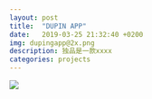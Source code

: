 ```yaml
---
layout: post
title:  "DUPIN APP"
date:   2019-03-25 21:32:40 +0200
img: dupingapp@2x.png
description: 独品是一款xxxx
categories: projects
---
```


![](../img/dupingapp@2x.png)